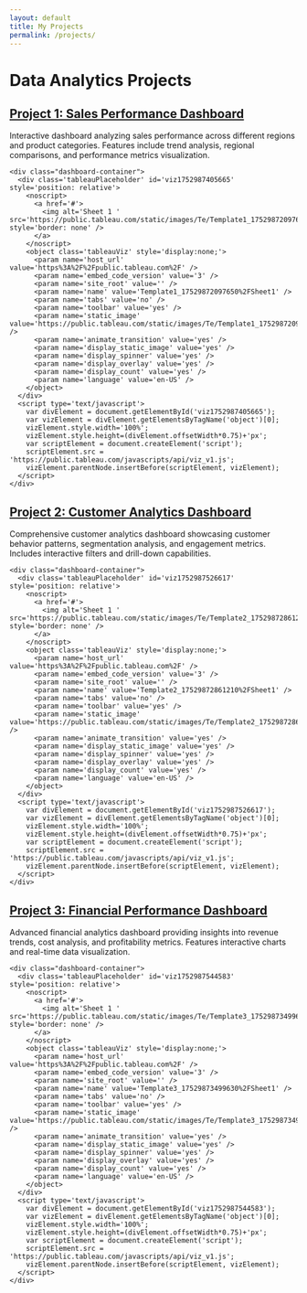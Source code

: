 ```yaml
---
layout: default
title: My Projects
permalink: /projects/
---
```


<h1>Data Analytics Projects</h1>

<div class="projects-container">
  
  <div class="project-item">
    <h2><a href="/projects/project-sales-performance/">Project 1: Sales Performance Dashboard</a></h2>
    <p>Interactive dashboard analyzing sales performance across different regions and product categories. Features include trend analysis, regional comparisons, and performance metrics visualization.</p>
    
    <div class="dashboard-container">
      <div class='tableauPlaceholder' id='viz1752987405665' style='position: relative'>
        <noscript>
          <a href='#'>
            <img alt='Sheet 1 ' src='https://public.tableau.com/static/images/Te/Template1_17529872097650/Sheet1/1_rss.png' style='border: none' />
          </a>
        </noscript>
        <object class='tableauViz' style='display:none;'>
          <param name='host_url' value='https%3A%2F%2Fpublic.tableau.com%2F' />
          <param name='embed_code_version' value='3' />
          <param name='site_root' value='' />
          <param name='name' value='Template1_17529872097650%2FSheet1' />
          <param name='tabs' value='no' />
          <param name='toolbar' value='yes' />
          <param name='static_image' value='https://public.tableau.com/static/images/Te/Template1_17529872097650/Sheet1/1.png' />
          <param name='animate_transition' value='yes' />
          <param name='display_static_image' value='yes' />
          <param name='display_spinner' value='yes' />
          <param name='display_overlay' value='yes' />
          <param name='display_count' value='yes' />
          <param name='language' value='en-US' />
        </object>
      </div>
      <script type='text/javascript'>
        var divElement = document.getElementById('viz1752987405665');
        var vizElement = divElement.getElementsByTagName('object')[0];
        vizElement.style.width='100%';
        vizElement.style.height=(divElement.offsetWidth*0.75)+'px';
        var scriptElement = document.createElement('script');
        scriptElement.src = 'https://public.tableau.com/javascripts/api/viz_v1.js';
        vizElement.parentNode.insertBefore(scriptElement, vizElement);
      </script>
    </div>
  </div>

  <div class="project-item">
    <h2><a href="/projects/project-customer-analytics/">Project 2: Customer Analytics Dashboard</a></h2>
    <p>Comprehensive customer analytics dashboard showcasing customer behavior patterns, segmentation analysis, and engagement metrics. Includes interactive filters and drill-down capabilities.</p>
    
    <div class="dashboard-container">
      <div class='tableauPlaceholder' id='viz1752987526617' style='position: relative'>
        <noscript>
          <a href='#'>
            <img alt='Sheet 1 ' src='https://public.tableau.com/static/images/Te/Template2_17529872861210/Sheet1/1_rss.png' style='border: none' />
          </a>
        </noscript>
        <object class='tableauViz' style='display:none;'>
          <param name='host_url' value='https%3A%2F%2Fpublic.tableau.com%2F' />
          <param name='embed_code_version' value='3' />
          <param name='site_root' value='' />
          <param name='name' value='Template2_17529872861210%2FSheet1' />
          <param name='tabs' value='no' />
          <param name='toolbar' value='yes' />
          <param name='static_image' value='https://public.tableau.com/static/images/Te/Template2_17529872861210/Sheet1/1.png' />
          <param name='animate_transition' value='yes' />
          <param name='display_static_image' value='yes' />
          <param name='display_spinner' value='yes' />
          <param name='display_overlay' value='yes' />
          <param name='display_count' value='yes' />
          <param name='language' value='en-US' />
        </object>
      </div>
      <script type='text/javascript'>
        var divElement = document.getElementById('viz1752987526617');
        var vizElement = divElement.getElementsByTagName('object')[0];
        vizElement.style.width='100%';
        vizElement.style.height=(divElement.offsetWidth*0.75)+'px';
        var scriptElement = document.createElement('script');
        scriptElement.src = 'https://public.tableau.com/javascripts/api/viz_v1.js';
        vizElement.parentNode.insertBefore(scriptElement, vizElement);
      </script>
    </div>
  </div>

  <div class="project-item">
    <h2><a href="/projects/project-financial-performance/">Project 3: Financial Performance Dashboard</a></h2>
    <p>Advanced financial analytics dashboard providing insights into revenue trends, cost analysis, and profitability metrics. Features interactive charts and real-time data visualization.</p>
    
    <div class="dashboard-container">
      <div class='tableauPlaceholder' id='viz1752987544583' style='position: relative'>
        <noscript>
          <a href='#'>
            <img alt='Sheet 1 ' src='https://public.tableau.com/static/images/Te/Template3_17529873499630/Sheet1/1_rss.png' style='border: none' />
          </a>
        </noscript>
        <object class='tableauViz' style='display:none;'>
          <param name='host_url' value='https%3A%2F%2Fpublic.tableau.com%2F' />
          <param name='embed_code_version' value='3' />
          <param name='site_root' value='' />
          <param name='name' value='Template3_17529873499630%2FSheet1' />
          <param name='tabs' value='no' />
          <param name='toolbar' value='yes' />
          <param name='static_image' value='https://public.tableau.com/static/images/Te/Template3_17529873499630/Sheet1/1.png' />
          <param name='animate_transition' value='yes' />
          <param name='display_static_image' value='yes' />
          <param name='display_spinner' value='yes' />
          <param name='display_overlay' value='yes' />
          <param name='display_count' value='yes' />
          <param name='language' value='en-US' />
        </object>
      </div>
      <script type='text/javascript'>
        var divElement = document.getElementById('viz1752987544583');
        var vizElement = divElement.getElementsByTagName('object')[0];
        vizElement.style.width='100%';
        vizElement.style.height=(divElement.offsetWidth*0.75)+'px';
        var scriptElement = document.createElement('script');
        scriptElement.src = 'https://public.tableau.com/javascripts/api/viz_v1.js';
        vizElement.parentNode.insertBefore(scriptElement, vizElement);
      </script>
    </div>
  </div>

</div>